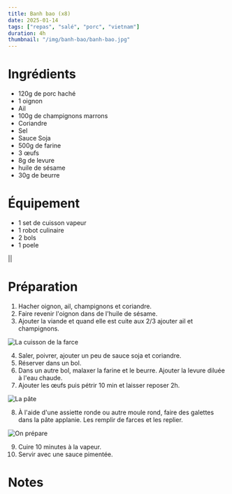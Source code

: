 ```yaml
---
title: Banh bao (x8)
date: 2025-01-14
tags: ["repas", "salé", "porc", "vietnam"]
duration: 4h
thumbnail: "/img/banh-bao/banh-bao.jpg"
---
```


# Ingrédients

+ 120g de porc haché
+ 1 oignon
+ Ail
+ 100g de champignons marrons
+ Coriandre
+ Sel
+ Sauce Soja
+ 500g de farine
+ 3 œufs
+ 8g de levure
+ huile de sésame
+ 30g de beurre

# Équipement

+ 1 set de cuisson vapeur
+ 1 robot culinaire
+ 2 bols
+ 1 poele

||

# Préparation

1. Hacher oignon, ail, champignons et coriandre.
2. Faire revenir l'oignon dans de l'huile de sésame.
3. Ajouter la viande et quand elle est cuite aux 2/3 ajouter ail et champignons.

![La cuisson de la farce](/img/banh-bao/banh-bao-step-3.jpg)

4. Saler, poivrer, ajouter un peu de sauce soja et coriandre.
5. Réserver dans un bol.
6. Dans un autre bol, malaxer la farine et le beurre. Ajouter la levure diluée à l'eau chaude.
7. Ajouter les œufs puis pétrir 10 min et laisser reposer 2h.

![La pâte](/img/banh-bao/banh-bao-step-7.jpg)

8. À l'aide d'une assiette ronde ou autre moule rond, faire des galettes dans la pâte applanie. Les remplir de farces et les replier.

![On prépare](/img/banh-bao/banh-bao-step-3.jpg)

9. Cuire 10 minutes à la vapeur.
10. Servir avec une sauce pimentée.

# Notes
